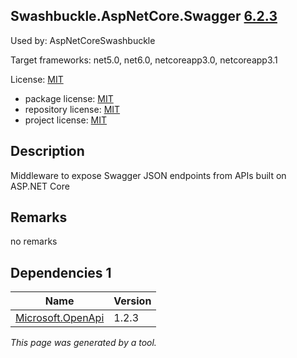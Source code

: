 Swashbuckle.AspNetCore.Swagger [6.2.3](https://www.nuget.org/packages/Swashbuckle.AspNetCore.Swagger/6.2.3)
--------------------

Used by: AspNetCoreSwashbuckle

Target frameworks: net5.0, net6.0, netcoreapp3.0, netcoreapp3.1

License: [MIT](../../../../licenses/mit) 

- package license: [MIT](https://licenses.nuget.org/MIT) 
- repository license: [MIT](https://github.com/domaindrivendev/Swashbuckle.AspNetCore.git) 
- project license: [MIT](https://github.com/domaindrivendev/Swashbuckle.AspNetCore) 

Description
-----------
Middleware to expose Swagger JSON endpoints from APIs built on ASP.NET Core

Remarks
-----------
no remarks


Dependencies 1
-----------

|Name|Version|
|----------|:----|
|[Microsoft.OpenApi](../../../../packages/nuget.org/microsoft.openapi/1.2.3)|1.2.3|

*This page was generated by a tool.*